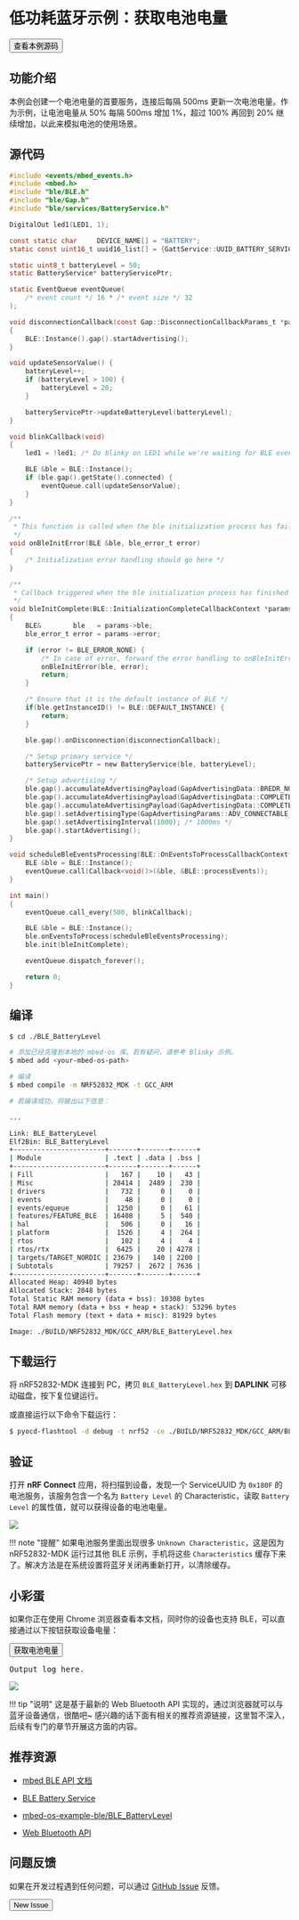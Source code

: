 # 低功耗蓝牙示例：获取电池电量

<a href="https://github.com/makerdiary/nrf52832-mdk/tree/master/examples/mbedos5/mbed-os-example-ble/BLE_BatteryLevel"><button data-md-color-primary="indigo">查看本例源码</button></a>

## 功能介绍
本例会创建一个电池电量的首要服务，连接后每隔 500ms 更新一次电池电量。作为示例，让电池电量从 50% 每隔 500ms 增加 1%，超过 100% 再回到 20% 继续增加，以此来模拟电池的使用场景。

## 源代码

``` c
#include <events/mbed_events.h>
#include <mbed.h>
#include "ble/BLE.h"
#include "ble/Gap.h"
#include "ble/services/BatteryService.h"

DigitalOut led1(LED1, 1);

const static char     DEVICE_NAME[] = "BATTERY";
static const uint16_t uuid16_list[] = {GattService::UUID_BATTERY_SERVICE};

static uint8_t batteryLevel = 50;
static BatteryService* batteryServicePtr;

static EventQueue eventQueue(
    /* event count */ 16 * /* event size */ 32
);

void disconnectionCallback(const Gap::DisconnectionCallbackParams_t *params)
{
    BLE::Instance().gap().startAdvertising();
}

void updateSensorValue() {
    batteryLevel++;
    if (batteryLevel > 100) {
        batteryLevel = 20;
    }

    batteryServicePtr->updateBatteryLevel(batteryLevel);
}

void blinkCallback(void)
{
    led1 = !led1; /* Do blinky on LED1 while we're waiting for BLE events */

    BLE &ble = BLE::Instance();
    if (ble.gap().getState().connected) {
        eventQueue.call(updateSensorValue);
    }
}

/**
 * This function is called when the ble initialization process has failled
 */
void onBleInitError(BLE &ble, ble_error_t error)
{
    /* Initialization error handling should go here */
}

/**
 * Callback triggered when the ble initialization process has finished
 */
void bleInitComplete(BLE::InitializationCompleteCallbackContext *params)
{
    BLE&        ble   = params->ble;
    ble_error_t error = params->error;

    if (error != BLE_ERROR_NONE) {
        /* In case of error, forward the error handling to onBleInitError */
        onBleInitError(ble, error);
        return;
    }

    /* Ensure that it is the default instance of BLE */
    if(ble.getInstanceID() != BLE::DEFAULT_INSTANCE) {
        return;
    }

    ble.gap().onDisconnection(disconnectionCallback);

    /* Setup primary service */
    batteryServicePtr = new BatteryService(ble, batteryLevel);

    /* Setup advertising */
    ble.gap().accumulateAdvertisingPayload(GapAdvertisingData::BREDR_NOT_SUPPORTED | GapAdvertisingData::LE_GENERAL_DISCOVERABLE);
    ble.gap().accumulateAdvertisingPayload(GapAdvertisingData::COMPLETE_LIST_16BIT_SERVICE_IDS, (uint8_t *) uuid16_list, sizeof(uuid16_list));
    ble.gap().accumulateAdvertisingPayload(GapAdvertisingData::COMPLETE_LOCAL_NAME, (uint8_t *) DEVICE_NAME, sizeof(DEVICE_NAME));
    ble.gap().setAdvertisingType(GapAdvertisingParams::ADV_CONNECTABLE_UNDIRECTED);
    ble.gap().setAdvertisingInterval(1000); /* 1000ms */
    ble.gap().startAdvertising();
}

void scheduleBleEventsProcessing(BLE::OnEventsToProcessCallbackContext* context) {
    BLE &ble = BLE::Instance();
    eventQueue.call(Callback<void()>(&ble, &BLE::processEvents));
}

int main()
{
    eventQueue.call_every(500, blinkCallback);

    BLE &ble = BLE::Instance();
    ble.onEventsToProcess(scheduleBleEventsProcessing);
    ble.init(bleInitComplete);

    eventQueue.dispatch_forever();

    return 0;
}

```

## 编译

``` sh
$ cd ./BLE_BatteryLevel

# 添加已经克隆到本地的 mbed-os 库。若有疑问，请参考 Blinky 示例。
$ mbed add <your-mbed-os-path>

# 编译
$ mbed compile -m NRF52832_MDK -t GCC_ARM

# 若编译成功，将输出以下信息：

...

Link: BLE_BatteryLevel
Elf2Bin: BLE_BatteryLevel
+-----------------------+-------+-------+------+
| Module                | .text | .data | .bss |
+-----------------------+-------+-------+------+
| Fill                  |   167 |    10 |   43 |
| Misc                  | 28414 |  2489 |  230 |
| drivers               |   732 |     0 |    0 |
| events                |    48 |     0 |    0 |
| events/equeue         |  1250 |     0 |   61 |
| features/FEATURE_BLE  | 16408 |     5 |  540 |
| hal                   |   506 |     0 |   16 |
| platform              |  1526 |     4 |  264 |
| rtos                  |   102 |     4 |    4 |
| rtos/rtx              |  6425 |    20 | 4278 |
| targets/TARGET_NORDIC | 23679 |   140 | 2200 |
| Subtotals             | 79257 |  2672 | 7636 |
+-----------------------+-------+-------+------+
Allocated Heap: 40940 bytes
Allocated Stack: 2048 bytes
Total Static RAM memory (data + bss): 10308 bytes
Total RAM memory (data + bss + heap + stack): 53296 bytes
Total Flash memory (text + data + misc): 81929 bytes

Image: ./BUILD/NRF52832_MDK/GCC_ARM/BLE_BatteryLevel.hex
```

## 下载运行
将 nRF52832-MDK 连接到 PC，拷贝 `BLE_BatteryLevel.hex` 到 **DAPLINK** 可移动磁盘，按下复位键运行。

或直接运行以下命令下载运行：

``` sh
$ pyocd-flashtool -d debug -t nrf52 -ce ./BUILD/NRF52832_MDK/GCC_ARM/BLE_BatteryLevel.hex

```

## 验证
打开 **nRF Connect** 应用，将扫描到设备，发现一个 ServiceUUID 为 `0x180F` 的电池服务，该服务包含一个名为 `Battery Level` 的 Characteristic，读取 `Battery Level` 的属性值，就可以获得设备的电池电量。


![](https://img.makerdiary.co/wiki/nrf52832mdk/mbed-os-battery-app.png)

!!! note "提醒"
    如果电池服务里面出现很多 `Unknown Characteristic`，这是因为 nRF52832-MDK 运行过其他 BLE 示例，手机将这些 `Characteristics` 缓存下来了。解决方法是在系统设置将蓝牙关闭再重新打开，以清除缓存。

## 小彩蛋
如果你正在使用 Chrome 浏览器查看本文档，同时你的设备也支持 BLE，可以直接通过以下按钮获取设备电量：


<button id = "btn_get_battery_level" data-md-color-primary="indigo">获取电池电量</button>
<div id="output" class="output">
  <pre id="log">Output log here.</pre>
</div>

![](https://img.makerdiary.co/wiki/nrf52832mdk/web-bluetooth-battery-level-1.png)

!!! tip "说明"
    这是基于最新的 Web Bluetooth API 实现的，通过浏览器就可以与蓝牙设备通信，很酷吧~ 感兴趣的话下面有相关的推荐资源链接，这里暂不深入，后续有专门的章节开展这方面的内容。

<script>
  var ChromeSamples = {
    log: function() {
      var line = Array.prototype.slice.call(arguments).map(function(argument) {
        return typeof argument === 'string' ? argument : JSON.stringify(argument);
      }).join(' ');

      document.querySelector('#log').textContent += line + '\n';
    },

    clearLog: function() {
      document.querySelector('#log').textContent = '';
    },

    setStatus: function(status) {
      document.querySelector('#status').textContent = status;
    },

    setContent: function(newContent) {
      var content = document.querySelector('#content');
      while(content.hasChildNodes()) {
        content.removeChild(content.lastChild);
      }
      content.appendChild(newContent);
    }
  };
</script>

<script>
  if (/Chrome\/(\d+\.\d+.\d+.\d+)/.test(navigator.userAgent)){
    // Let's log a warning if the sample is not supposed to execute on this
    // version of Chrome.
    if (45 > parseInt(RegExp.$1)) {
      ChromeSamples.setStatus('Warning! Keep in mind this sample has been tested with Chrome ' + 45 + '.');
    }
  }
</script>

<script>
function onButtonClick() {
  log('Requesting Bluetooth Device...');
  navigator.bluetooth.requestDevice(
    {filters: [{services: ['battery_service']}]})
  .then(device => {
    log('Connecting to GATT Server...');
    return device.gatt.connect();
  })
  .then(server => {
    log('Getting Battery Service...');
    return server.getPrimaryService('battery_service');
  })
  .then(service => {
    log('Getting Battery Level Characteristic...');
    return service.getCharacteristic('battery_level');
  })
  .then(characteristic => {
    log('Reading Battery Level...');
    return characteristic.readValue();
  })
  .then(value => {
    let batteryLevel = value.getUint8(0);
    log('> Battery Level is ' + batteryLevel + '%');
  })
  .catch(error => {
    log('Argh! ' + error);
  });
}
</script>
    
<script>
  document.querySelector('#btn_get_battery_level').addEventListener('click', function() {
    if (isWebBluetoothEnabled()) {
      ChromeSamples.clearLog();
      onButtonClick();
    }
  });
</script>

<script>
  log = ChromeSamples.log;

  function isWebBluetoothEnabled() {
    if (navigator.bluetooth) {
      return true;
    } else {
      ChromeSamples.setStatus('Web Bluetooth API is not available.\n' +
          'Please make sure the "Experimental Web Platform features" flag is enabled.');
      return false;
    }
  }
</script>

## 推荐资源

* [mbed BLE API 文档](https://docs.mbed.com/docs/mbed-os-api-reference/en/latest/APIs/communication/ble/)

* [BLE Battery Service](https://www.bluetooth.com/specifications/gatt/viewer?attributeXmlFile=org.bluetooth.service.battery_service.xml&u=org.bluetooth.service.battery_service.xml)

* [mbed-os-example-ble/BLE_BatteryLevel](https://github.com/makerdiary/mbed-os-example-ble/tree/master/BLE_BatteryLevel)

* [Web Bluetooth API](https://webbluetoothcg.github.io/web-bluetooth/)

## 问题反馈

如果在开发过程遇到任何问题，可以通过 [GitHub Issue](https://github.com/makerdiary/nrf52832-mdk/issues) 反馈。

<a href="https://github.com/makerdiary/nrf52832-mdk/issues/new"><button data-md-color-primary="green">New Issue</button></a>

